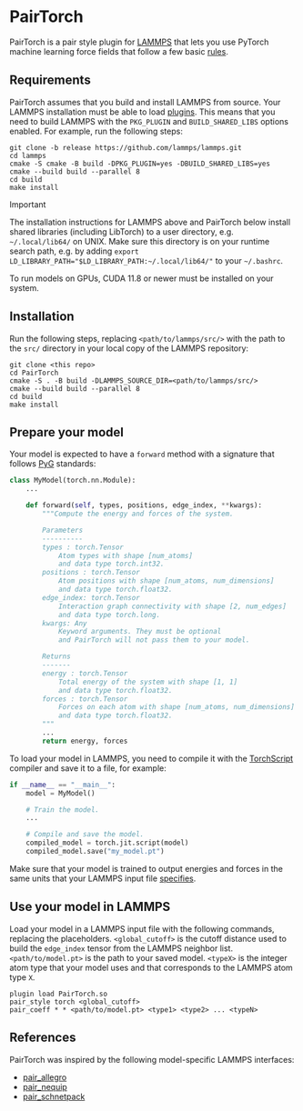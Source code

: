 # PairTorch

PairTorch is a pair style plugin for [LAMMPS](https://www.lammps.org) that lets you use PyTorch machine learning force fields that follow a few basic [rules](#prepare-your-model).

## Requirements

PairTorch assumes that you build and install LAMMPS from source. Your LAMMPS installation must be able to load [plugins](https://docs.lammps.org/plugin.html). This means that you need to build LAMMPS with the `PKG_PLUGIN` and `BUILD_SHARED_LIBS` options enabled. For example, run the following steps:

```
git clone -b release https://github.com/lammps/lammps.git
cd lammps
cmake -S cmake -B build -DPKG_PLUGIN=yes -DBUILD_SHARED_LIBS=yes
cmake --build build --parallel 8
cd build
make install
```

> [!IMPORTANT]
> The installation instructions for LAMMPS above and PairTorch below install shared libraries (including LibTorch) to a user directory, e.g. `~/.local/lib64/` on UNIX. Make sure this directory is on your runtime search path, e.g. by adding `export LD_LIBRARY_PATH="$LD_LIBRARY_PATH:~/.local/lib64/"` to your `~/.bashrc`.

To run models on GPUs, CUDA 11.8 or newer must be installed on your system.

## Installation

Run the following steps, replacing `<path/to/lammps/src/>` with the path to the `src/` directory in your local copy of the LAMMPS repository:

```
git clone <this repo>
cd PairTorch
cmake -S . -B build -DLAMMPS_SOURCE_DIR=<path/to/lammps/src/>
cmake --build build --parallel 8
cd build
make install
```

## Prepare your model

Your model is expected to have a `forward` method with a signature that follows [PyG](https://pytorch-geometric.readthedocs.io) standards:

```python
class MyModel(torch.nn.Module):
    ...

    def forward(self, types, positions, edge_index, **kwargs):
        """Compute the energy and forces of the system.

        Parameters
        ----------
        types : torch.Tensor
            Atom types with shape [num_atoms]
            and data type torch.int32.
        positions : torch.Tensor
            Atom positions with shape [num_atoms, num_dimensions]
            and data type torch.float32.
        edge_index: torch.Tensor
            Interaction graph connectivity with shape [2, num_edges]
            and data type torch.long.
        kwargs: Any
            Keyword arguments. They must be optional
            and PairTorch will not pass them to your model.

        Returns
        -------
        energy : torch.Tensor
            Total energy of the system with shape [1, 1]
            and data type torch.float32.
        forces : torch.Tensor
            Forces on each atom with shape [num_atoms, num_dimensions]
            and data type torch.float32.
        """
        ...
        return energy, forces
```

To load your model in LAMMPS, you need to compile it with the [TorchScript](https://pytorch.org/tutorials/beginner/Intro_to_TorchScript_tutorial.html) compiler and save it to a file, for example:

```python
if __name__ == "__main__":
    model = MyModel()

    # Train the model.
    ...

    # Compile and save the model.
    compiled_model = torch.jit.script(model)
    compiled_model.save("my_model.pt")
```

Make sure that your model is trained to output energies and forces in the same units that your LAMMPS input file [specifies](https://docs.lammps.org/units.html).

## Use your model in LAMMPS

Load your model in a LAMMPS input file with the following commands, replacing the placeholders. `<global_cutoff>` is the cutoff distance used to build the `edge_index` tensor from the LAMMPS neighbor list. `<path/to/model.pt>` is the path to your saved model. `<typeX>` is the integer atom type that your model uses and that corresponds to the LAMMPS atom type `X`.

```
plugin load PairTorch.so
pair_style torch <global_cutoff>
pair_coeff * * <path/to/model.pt> <type1> <type2> ... <typeN>
```

## References

PairTorch was inspired by the following model-specific LAMMPS interfaces:

- [pair_allegro](https://github.com/mir-group/pair_allegro)
- [pair_nequip](https://github.com/mir-group/pair_nequip)
- [pair_schnetpack](https://github.com/atomistic-machine-learning/schnetpack/tree/master/interfaces/lammps)
